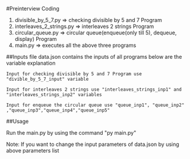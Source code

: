 #Preinterview Coding
1. divisible_by_5_7.py => checking divisible by 5 and 7 Program
2. interleaves_2_strings.py => interleaves 2 strings Program
3. circular_queue.py => circular queue(enqueue(only till 5), dequeue, display) Program
4. main.py => executes all the above three programs

##Inputs
    file data.json contains the inputs of all programs below are the variable explanation

    Input for checking divisible by 5 and 7 Program use "divible_by_5_7_input" variable

    Input for interleaves 2 strings use "interleaves_strings_inp1" and "interleaves_strings_inp2" variables

    Input for enqueue the circular queue use "queue_inp1", "queue_inp2" ,"queue_inp3","queue_inp4","queue_inp5"

##Usage

Run the main.py by using the command "py main.py"

Note: If you want to change the input parameters of data.json by using above parameters list
